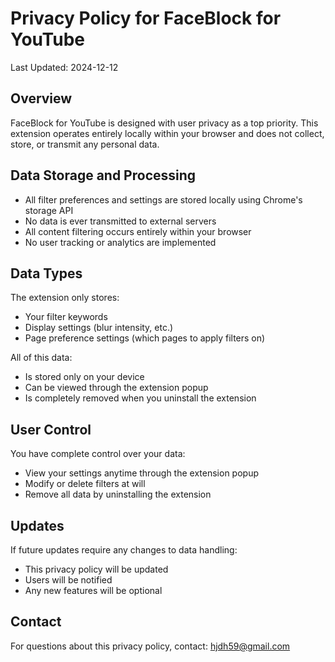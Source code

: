 # Privacy Policy for FaceBlock for YouTube
Last Updated: 2024-12-12

## Overview
FaceBlock for YouTube is designed with user privacy as a top priority. This extension operates entirely locally within your browser and does not collect, store, or transmit any personal data.

## Data Storage and Processing
- All filter preferences and settings are stored locally using Chrome's storage API
- No data is ever transmitted to external servers
- All content filtering occurs entirely within your browser
- No user tracking or analytics are implemented

## Data Types
The extension only stores:
- Your filter keywords
- Display settings (blur intensity, etc.)
- Page preference settings (which pages to apply filters on)

All of this data:
- Is stored only on your device
- Can be viewed through the extension popup
- Is completely removed when you uninstall the extension

## User Control
You have complete control over your data:
- View your settings anytime through the extension popup
- Modify or delete filters at will
- Remove all data by uninstalling the extension

## Updates
If future updates require any changes to data handling:
- This privacy policy will be updated
- Users will be notified
- Any new features will be optional

## Contact
For questions about this privacy policy, contact:
hjdh59@gmail.com

